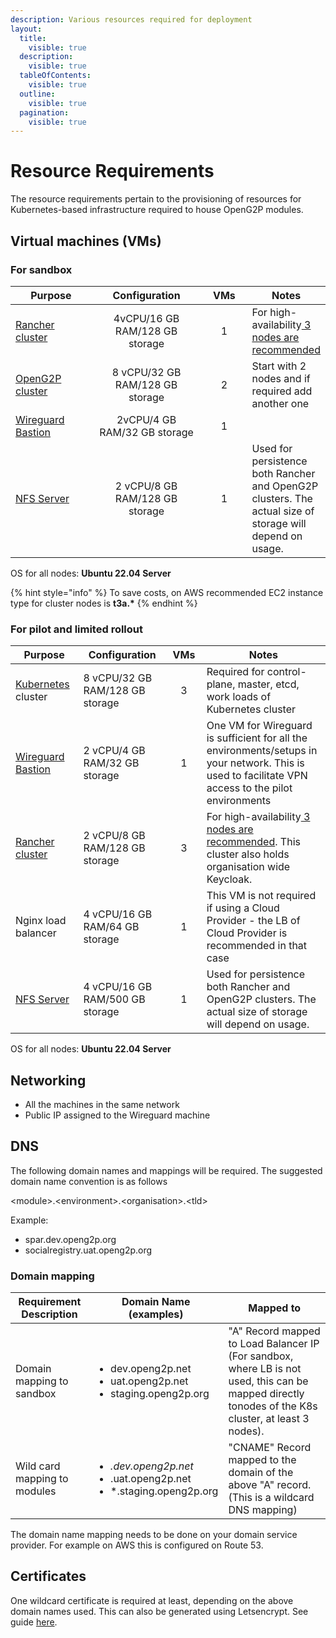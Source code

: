 ```yaml
---
description: Various resources required for deployment
layout:
  title:
    visible: true
  description:
    visible: true
  tableOfContents:
    visible: true
  outline:
    visible: true
  pagination:
    visible: true
---
```


# Resource Requirements

The resource requirements pertain to the provisioning of resources for Kubernetes-based infrastructure required to house OpenG2P modules.&#x20;

## Virtual machines (VMs)

### For sandbox&#x20;

<table><thead><tr><th width="150">Purpose</th><th width="212" align="center">Configuration</th><th width="79" align="center">VMs</th><th>Notes</th></tr></thead><tbody><tr><td><a href="base-infrastructure/rancher.md">Rancher cluster</a></td><td align="center">4vCPU/16 GB RAM/128 GB storage</td><td align="center">1</td><td>For high-availability<a href="https://ranchermanager.docs.rancher.com/getting-started/installation-and-upgrade#high-availability-kubernetes-install-with-the-helm-cli"> 3 nodes are recommended</a></td></tr><tr><td><a href="base-infrastructure/openg2p-cluster/">OpenG2P cluster</a></td><td align="center">8 vCPU/32 GB RAM/128 GB storage</td><td align="center"><p></p><p>2</p></td><td>Start with 2 nodes and if required add another one</td></tr><tr><td><a href="base-infrastructure/wireguard-bastion/">Wireguard Bastion</a></td><td align="center">2vCPU/4 GB RAM/32 GB storage</td><td align="center">1</td><td></td></tr><tr><td><a href="base-infrastructure/nfs-server.md">NFS Server</a></td><td align="center">2 vCPU/8 GB RAM/128 GB storage</td><td align="center">1</td><td>Used for persistence both Rancher and OpenG2P clusters. The actual size of storage will depend on usage.</td></tr></tbody></table>

OS for all nodes:  **Ubuntu 22.04 Server**

{% hint style="info" %}
To save costs, on AWS recommended EC2 instance type for cluster nodes is **t3a.\***&#x20;
{% endhint %}

### For pilot and limited rollout

<table><thead><tr><th width="139">Purpose</th><th width="262">Configuration</th><th width="79" align="center">VMs</th><th width="373">Notes</th></tr></thead><tbody><tr><td><a href="base-infrastructure/openg2p-cluster/cluster-setup/">Kubernetes </a>cluster</td><td>8 vCPU/32 GB RAM/128 GB storage</td><td align="center">3</td><td>Required for control-plane, master, etcd, work loads of Kubernetes cluster</td></tr><tr><td><a href="base-infrastructure/wireguard-bastion/">Wireguard Bastion</a></td><td>2 vCPU/4 GB RAM/32 GB storage</td><td align="center">1</td><td>One VM for Wireguard is sufficient for all the environments/setups in your network. This is used to facilitate VPN access to the pilot environments</td></tr><tr><td><a href="base-infrastructure/rancher.md">Rancher cluster</a></td><td>2 vCPU/8 GB RAM/128 GB storage</td><td align="center">3</td><td>For high-availability<a href="https://ranchermanager.docs.rancher.com/getting-started/installation-and-upgrade#high-availability-kubernetes-install-with-the-helm-cli"> 3 nodes are recommended</a>. This cluster also holds organisation wide Keycloak.</td></tr><tr><td>Nginx load balancer</td><td>4 vCPU/16 GB RAM/64 GB storage</td><td align="center">1</td><td>This VM is not required if using a Cloud Provider - the LB of Cloud Provider is recommended in that case</td></tr><tr><td><a href="base-infrastructure/nfs-server.md">NFS Server</a></td><td>4 vCPU/16 GB RAM/500 GB storage</td><td align="center">1</td><td>Used for persistence both Rancher and OpenG2P clusters. The actual size of storage will depend on usage.</td></tr></tbody></table>

OS for all nodes:  **Ubuntu 22.04 Server**

## Networking&#x20;

* All the machines in the same network
* Public IP assigned to the Wireguard machine

## DNS&#x20;

The following domain names and mappings will be required.  The suggested domain name convention is as follows

\<module>.\<environment>.\<organisation>.\<tld>

Example:&#x20;

* spar.dev.openg2p.org
* socialregistry.uat.openg2p.org

### Domain mapping

| Requirement Description      | Domain Name (examples)                                                                      | Mapped to                                                                                                                                            |
| ---------------------------- | ------------------------------------------------------------------------------------------- | ---------------------------------------------------------------------------------------------------------------------------------------------------- |
| Domain mapping to sandbox    | <ul><li>dev.openg2p.net</li><li>uat.openg2p.net</li><li>staging.openg2p.org</li></ul>       | "A" Record mapped to Load Balancer IP (For sandbox, where LB is not used, this can be mapped directly tonodes of the K8s cluster, at least 3 nodes). |
| Wild card mapping to modules | <ul><li>*.dev.openg2p.net</li><li>*.uat.openg2p.net</li><li>*.staging.openg2p.org</li></ul> | "CNAME" Record mapped to the domain of the above "A" record. (This is a wildcard DNS mapping)                                                        |

The domain name mapping needs to be done on your domain service provider.  For example on AWS this is configured on Route 53.

## Certificates

One wildcard certificate is required at least, depending on the above domain names used. This can also be generated using Letsencrypt.  See guide [here](deployment-guide/ssl-certificates-using-letsencrypt.md).

